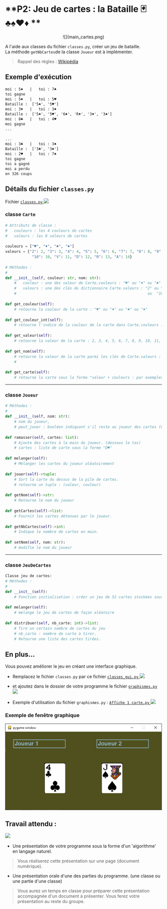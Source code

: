 # **P2: Jeu de cartes : la Bataille 🃏♣️♠♥♦ **  
<center>![](main_cartes.png)</center>

A l'aide aux classes du fichier `classes.py`, créer un jeu de bataille.  
La méthode `getNbCartes`de la classe `Joueur` est à implémenter.

> Rappel des règles : [Wikipédia](https://fr.wikipedia.org/wiki/Bataille_(jeu))

## Exemple d'exécution

```
moi : 5♠   |   toi : 7♣
toi gagne
moi : 5♠   |   toi : 5♥
Bataille :  ['5♠', '5♥']
moi : 3♦   |   toi : 3♠
Bataille :  ['5♠', '5♥', '6♠', 'R♦', '3♦', '3♠']
moi : 8♣   |   toi : 4♥
moi gagne
...

...
moi : 3♣   |   toi : 3♠
Bataille :  ['3♣', '3♠']
moi : 2♥   |   toi : 7♠
toi gagne
toi a gagné
moi a perdu
en 326 coups
```

## Détails du fichier `classes.py`

Fichier <a href="https://sasl56-my.sharepoint.com/:u:/g/personal/mickael_kerviche_sa-sl_fr/Ed7WYFa_dsVOhob7Gcy0ZloBIceaxfeq3u6RmB4MkqlqFw" target="_blank">`classes.py`
![](https://icons.iconarchive.com/icons/untergunter/leaf-mimes/32/text-x-python-icon.png)</a><br>

### classe `Carte`
```Python
# Attributs de classe :
#   couleurs : les 4 couleurs de cartes
#   valeurs : les 8 valeurs de cartes

couleurs = ["♥", "♦", "♣", "♠"]
valeurs = {"2": 2, "3": 3, "4": 4, "5": 5, "6": 6, "7": 7, "8": 8, "9": 9,
            "10": 10, "V": 11, "D": 12, "R": 13, "A": 14}
    
# Méthodes :
#
def __init__(self, couleur: str, nom: str):
    #   couleur : une des valeur de Carte.couleurs : "♥" ou "♦" ou "♣" ou "♠"
    #   valeurs : une des clés du dictionnaire Carte.valeurs : "2" ou "3" ou "4" ou "5" ou "6" ou "7" ou "8" ou "9" 
    #                                                           ou  "10" ou "V"  ou "D" ou "R" ou "A"

def get_couleur(self):
    # retourne la couleur de la carte : "♥" ou "♦" ou "♣" ou "♠"

def get_couleur_int(self):
    # retourne l'indice de la couleur de la carte dans Carte.couleurs : 0 pour ♥, 1 pour ♦, 2 pour ♣, 3 pour ♠

def get_valeur(self):
    # retourne la valeur de la carte : 2, 3, 4, 5, 6, 7, 8, 9, 10, 11, 12, 13, 14

def get_nom(self):
    # retourne la valeur de la carte parmi les clés de Carte.valeurs : "2" ou "3" ou "4" ou "5" ou "6" ou "7" ou "8" 
    #                                                                  ou "9" ou  "10" ou "V"  ou "D" ou "R" ou "A"

def get_carte(self):
    # retourne la carte sous la forme "valeur + couleurs : par exemples "D♥" ou "10♦"
```

___

### classe `Joueur`

```Python
# Méthodes :
#
def __init__(self, nom: str):
    # nom du joueur,
    # peut_jouer : booléen indiquant s'il reste au joueur des cartes (0 carte : False)

def ramasser(self, cartes: list):
    # Ajoute des cartes à la main du joueur. (dessous le tas)
    # cartes : liste de carte sous la forme "D♥"

def melanger(self):
    # Mélanger les cartes du joueur aléatoirement

def jouer(self)->tuple:
    # Sort la carte du dessus de la pile de cartes.
    # retourne un tuple : (valeur, couleur)

def getNom(self)->str:
    # Retourne le nom du joueur

def getCartes(self)->list:
    # Fournit les cartes détenues par le joueur.

def getNbCartes(self)->int:
    # Indique le nombre de cartes en main.

def setNom(self, nom: str):
    # modifie le nom du joueur
```

___

### classe `JeuDeCartes`
```Python
Classe jeu de cartes:
# Méthodes :
#
def __init__(self):
    # Fonction initialisation : créer un jeu de 52 cartes stockées sous forme d'une liste 'cartes'.
    
def melanger(self):
    # melange le jeu de cartes de façon aléatoire

def distribuer(self, nb_carte: int)->list:
    # Tire un certain nombre de cartes du jeu
    # nb_carte : nombre de carte à tirer.
    # Retourne une liste des cartes tirées.

```

## En plus...

Vous pouvez améliorer le jeu en créant une interface graphique.  

- Remplacez le fichier `classes.py` par ce fichier <a href="https://sasl56-my.sharepoint.com/:u:/g/personal/mickael_kerviche_sa-sl_fr/Ec7bA_ismRJLiDRCXekJarcBh0ovfi190GmK0OuIOVGfsg?e=nj5tAg" target="_blank">`classes_gui.py`
![](https://icons.iconarchive.com/icons/untergunter/leaf-mimes/32/text-x-python-icon.png)</a><br>

- et ajoutez dans le dossier de votre programme le fichier <a href="https://sasl56-my.sharepoint.com/:u:/g/personal/mickael_kerviche_sa-sl_fr/EUY23SRyvwxJt9i5_W7L3bcBxFdYOVIJzBDqj_prlfM8xA?e=bvMZUl" target="_blank">`graphismes.py`
![](https://icons.iconarchive.com/icons/untergunter/leaf-mimes/32/text-x-python-icon.png)</a><br>

- Exemple d'utilisation du fichier `graphismes.py` : <a href="https://sasl56-my.sharepoint.com/:u:/g/personal/mickael_kerviche_sa-sl_fr/EadxoR3gPHZIuLd3PWdLm5ABBM_06sDaBg0tZ7jUqD89xQ?e=l8BMBx" target="_blank">`Affiche 1 carte.py`
![](https://icons.iconarchive.com/icons/untergunter/leaf-mimes/32/text-x-python-icon.png)</a><br>

### Exemple de fenêtre graphique

![](interface_gui.png)


## **Travail attendu :**
![](https://www.super-bac.com/articles/wp-content/uploads/2021/01/grand-oral_illustrations_reussir-discussion.png)

- Une présentation de votre programme sous la forme d'un 'algorithme' en langage naturel.
> Vous réaliserez cette présentation sur une page (document numérique).

- Une présentation orale d'une des parties du programme. (une classe ou une partie d'une classe)
> Vous aurez un temps en classe pour préparer cette présentation accompagnée d'un document à présenter. Vous ferez votre présentation au reste du groupe.

